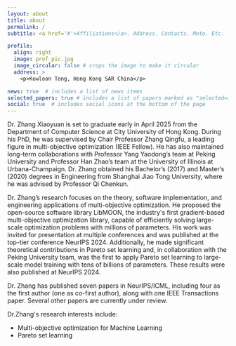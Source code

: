 ```yaml
---
layout: about
title: about
permalink: /
subtitle: <a href='#'>Affiliations</a>. Address. Contacts. Moto. Etc.

profile:
  align: right
  image: prof_pic.jpg
  image_circular: false # crops the image to make it circular
  address: >
    <p>Kowloon Tong, Hong Kong SAR China</p>

news: true  # includes a list of news items
selected_papers: true # includes a list of papers marked as "selected={true}"
social: true  # includes social icons at the bottom of the page
---
```



Dr. Zhang Xiaoyuan is set to graduate early in April 2025 from the Department of Computer Science at City University of Hong Kong. During his PhD, he was supervised by Chair Professor Zhang Qingfu, a leading figure in multi-objective optimization (IEEE Fellow). He has also maintained long-term collaborations with Professor Yang Yaodong’s team at Peking University and Professor Han Zhao’s team at the University of Illinois at Urbana-Champaign. Dr. Zhang obtained his Bachelor’s (2017) and Master’s (2020) degrees in Engineering from Shanghai Jiao Tong University, where he was advised by Professor Qi Chenkun.

Dr. Zhang’s research focuses on the theory, software implementation, and engineering applications of multi-objective optimization. He proposed the open-source software library LibMOON, the industry's first gradient-based multi-objective optimization library, capable of efficiently solving large-scale optimization problems with millions of parameters. His work was invited for presentation at multiple conferences and was published at the top-tier conference NeurIPS 2024. Additionally, he made significant theoretical contributions in Pareto set learning and, in collaboration with the Peking University team, was the first to apply Pareto set learning to large-scale model training with tens of billions of parameters. These results were also published at NeurIPS 2024.

Dr. Zhang has published seven papers in NeurIPS/ICML, including four as the first author (one as co-first author), along with one IEEE Transactions paper. Several other papers are currently under review.


Dr.Zhang's research interests include:
- Multi-objective optimization for Machine Learning
- Pareto set learning
